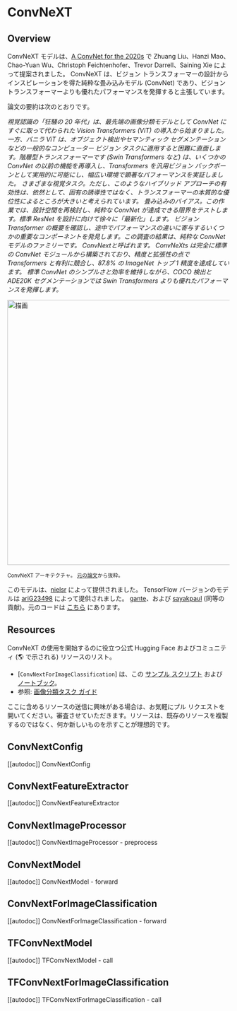 <!--Copyright 2022 The HuggingFace Team. All rights reserved.

Licensed under the Apache License, Version 2.0 (the "License"); you may not use this file except in compliance with
the License. You may obtain a copy of the License at

http://www.apache.org/licenses/LICENSE-2.0

Unless required by applicable law or agreed to in writing, software distributed under the License is distributed on
an "AS IS" BASIS, WITHOUT WARRANTIES OR CONDITIONS OF ANY KIND, either express or implied. See the License for the
specific language governing permissions and limitations under the License.

⚠️ Note that this file is in Markdown but contain specific syntax for our doc-builder (similar to MDX) that may not be
rendered properly in your Markdown viewer.

-->

# ConvNeXT

## Overview

ConvNeXT モデルは、[A ConvNet for the 2020s](https://arxiv.org/abs/2201.03545) で Zhuang Liu、Hanzi Mao、Chao-Yuan Wu、Christoph Feichtenhofer、Trevor Darrell、Saining Xie によって提案されました。
ConvNeXT は、ビジョン トランスフォーマーの設計からインスピレーションを得た純粋な畳み込みモデル (ConvNet) であり、ビジョン トランスフォーマーよりも優れたパフォーマンスを発揮すると主張しています。

論文の要約は次のとおりです。

*視覚認識の「狂騒の 20 年代」は、最先端の画像分類モデルとして ConvNet にすぐに取って代わられた Vision Transformers (ViT) の導入から始まりました。
一方、バニラ ViT は、オブジェクト検出やセマンティック セグメンテーションなどの一般的なコンピューター ビジョン タスクに適用すると困難に直面します。階層型トランスフォーマーです
(Swin Transformers など) は、いくつかの ConvNet の以前の機能を再導入し、Transformers を汎用ビジョン バックボーンとして実用的に可能にし、幅広い環境で顕著なパフォーマンスを実証しました。
さまざまな視覚タスク。ただし、このようなハイブリッド アプローチの有効性は、依然として、固有の誘導性ではなく、トランスフォーマーの本質的な優位性によるところが大きいと考えられています。
畳み込みのバイアス。この作業では、設計空間を再検討し、純粋な ConvNet が達成できる限界をテストします。標準 ResNet を設計に向けて徐々に「最新化」します。
ビジョン Transformer の概要を確認し、途中でパフォーマンスの違いに寄与するいくつかの重要なコンポーネントを発見します。この調査の結果は、純粋な ConvNet モデルのファミリーです。
ConvNextと呼ばれます。 ConvNeXts は完全に標準の ConvNet モジュールから構築されており、精度と拡張性の点で Transformers と有利に競合し、87.8% の ImageNet トップ 1 精度を達成しています。
標準 ConvNet のシンプルさと効率を維持しながら、COCO 検出と ADE20K セグメンテーションでは Swin Transformers よりも優れたパフォーマンスを発揮します。*

<img src="https://hf-mirror.com/datasets/huggingface/documentation-images/resolve/main/convnext_architecture.jpg"
alt="描画" width="600"/>

<small> ConvNeXT アーキテクチャ。 <a href="https://arxiv.org/abs/2201.03545">元の論文</a>から抜粋。</small>

このモデルは、[nielsr](https://hf-mirror.com/nielsr) によって提供されました。 TensorFlow バージョンのモデルは [ariG23498](https://github.com/ariG23498) によって提供されました。
[gante](https://github.com/gante)、および [sayakpaul](https://github.com/sayakpaul) (同等の貢献)。元のコードは [こちら](https://github.com/facebookresearch/ConvNeXt) にあります。

## Resources

ConvNeXT の使用を開始するのに役立つ公式 Hugging Face およびコミュニティ (🌎 で示される) リソースのリスト。

<PipelineTag pipeline="image-classification"/>

- [`ConvNextForImageClassification`] は、この [サンプル スクリプト](https://github.com/huggingface/transformers/tree/main/examples/pytorch/image-classification) および [ノートブック](https://colab.research.google.com/github/huggingface/notebooks/blob/main/examples/image_classification.ipynb)。
- 参照: [画像分類タスク ガイド](../tasks/image_classification)

ここに含めるリソースの送信に興味がある場合は、お気軽にプル リクエストを開いてください。審査させていただきます。リソースは、既存のリソースを複製するのではなく、何か新しいものを示すことが理想的です。

## ConvNextConfig

[[autodoc]] ConvNextConfig

## ConvNextFeatureExtractor

[[autodoc]] ConvNextFeatureExtractor

## ConvNextImageProcessor

[[autodoc]] ConvNextImageProcessor
    - preprocess

<frameworkcontent>
<pt>

## ConvNextModel

[[autodoc]] ConvNextModel
    - forward

## ConvNextForImageClassification

[[autodoc]] ConvNextForImageClassification
    - forward

</pt>
<tf>

## TFConvNextModel

[[autodoc]] TFConvNextModel
    - call

## TFConvNextForImageClassification

[[autodoc]] TFConvNextForImageClassification
    - call

</tf>
</frameworkcontent>